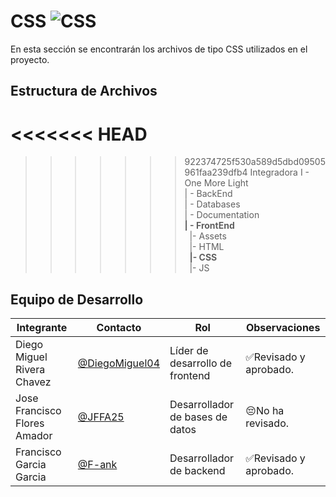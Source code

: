 # CSS  ![CSS](https://img.shields.io/badge/CSS-239120?&style=for-the-badge&logo=css3&logoColor=white)
En esta sección se encontrarán los archivos de tipo CSS utilizados en el proyecto.

## Estructura de Archivos
<<<<<<< HEAD
=======

>>>>>>> 922374725f530a589d5dbd09505961faa239dfb4
>Integradora I - One More Light<br>
>| - BackEnd<br>
>| - Databases<br>
>| - Documentation<br>
>**| - FrontEnd**<br>
>&nbsp;&nbsp;|- Assets<br>
>&nbsp;&nbsp;|- HTML<br>
>&nbsp;&nbsp;**|- CSS**<br>
>&nbsp;&nbsp;|- JS<br>

## Equipo de Desarrollo

|Integrante|Contacto|Rol|Observaciones|
|------------|--------|---|---|
|Diego Miguel Rivera Chavez|[@DiegoMiguel04](https://github.com/DiegoMiguel04)|Líder de desarrollo de frontend|✅Revisado y aprobado.|
|Jose Francisco Flores Amador|[@JFFA25](https://github.com/JFFA25)|Desarrollador de bases de datos|😔No ha revisado.|
|Francisco Garcia Garcia|[@F-ank](https://github.com/F-ank)|Desarrollador de backend|✅Revisado y aprobado.|